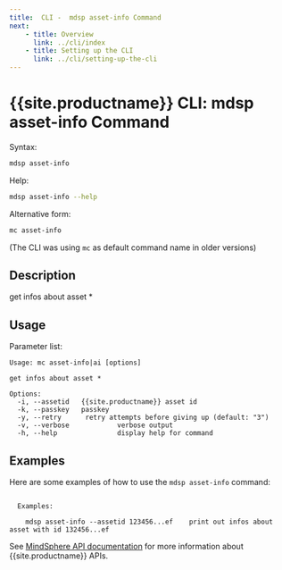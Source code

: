 ```yaml
---
title:  CLI -  mdsp asset-info Command
next:
    - title: Overview
      link: ../cli/index
    - title: Setting up the CLI
      link: ../cli/setting-up-the-cli
---
```


# {{site.productname}} CLI: mdsp asset-info Command

Syntax:

```bash
mdsp asset-info
```

Help:

```bash
mdsp asset-info --help
```

Alternative form:

```bash
mc asset-info
```

(The CLI was using `mc` as default command name in older versions)

## Description

get infos about asset *

## Usage

Parameter list:

```text
Usage: mc asset-info|ai [options]

get infos about asset *

Options:
  -i, --assetid   {{site.productname}} asset id
  -k, --passkey   passkey
  -y, --retry      retry attempts before giving up (default: "3")
  -v, --verbose            verbose output
  -h, --help               display help for command

```

## Examples

Here are some examples of how to use the `mdsp asset-info` command:

```text

  Examples:

    mdsp asset-info --assetid 123456...ef 	 print out infos about asset with id 132456...ef

```

See [MindSphere API documentation](https://documentation.mindsphere.io/MindSphere/apis/index.html) for more information about {{site.productname}} APIs.
